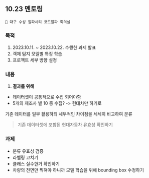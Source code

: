 ## 10.23 멘토링 
`📍 대구 수성 알파시티 코드알파 회의실`
### 목적
1. 2023.10.11. ~ 2023.10.22. 수행한 과제 발표
2. 객체 탐지 모델별 특징 학습
3. 프로젝트 세부 방향 설정
### 내용  
1. **결과를 위해**
- 데이터셋이 공통적으로 수집 되어야함
- 5개의 제조사 별 10 종 수집? -> 현대차만 하기로

기존 데이터를 일부 활용하되 세부적인 차이점을 세세히 비교하여 분류

> 기존 데이터셋에 포함된 현대자동차 유효성 확인하기

### 과제
- 분류 유효성 검증
- 라벨링 고치기
- 클래스 실수한거 확인하기
- 차량의 전면만 찍혀야 하니까 모델 학습을 위해 bounding box 수정하기
